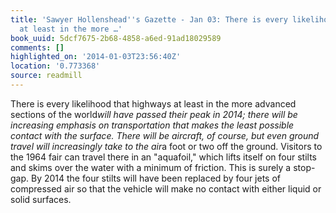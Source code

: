 ```yaml
---
title: 'Sawyer Hollenshead''s Gazette - Jan 03: There is every likelihood that highways
  at least in the more …'
book_uuid: 5dcf7675-2b68-4858-a6ed-91ad18029589
comments: []
highlighted_on: '2014-01-03T23:56:40Z'
location: '0.773368'
source: readmill
---
```


There is every likelihood that highways at least in the more advanced sections of the world*will have passed their peak in 2014; there will be increasing emphasis on transportation that makes the least possible contact with the surface. There will be aircraft, of course, but even ground travel will increasingly take to the air*a foot or two off the ground. Visitors to the 1964 fair can travel there in an "aquafoil," which lifts itself on four stilts and skims over the water with a minimum of friction. This is surely a stop-gap. By 2014 the four stilts will have been replaced by four jets of compressed air so that the vehicle will make no contact with either liquid or solid surfaces.
